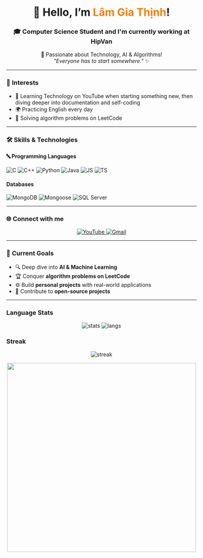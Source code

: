 <h1 align="center">👋 Hello, I’m <span style="color:#F77F00;">Lâm Gia Thịnh</span>!</h1>
<h3 align="center">🎓 Computer Science Student and I'm currently working at HipVan</h3>

<p align="center">
  🚀 Passionate about Technology, AI & Algorithms! <br>
  <i>"Everyone has to start somewhere."</i> ✨
</p>

---

### 🌟 **Interests**
- 🎥 Learning Technology on YouTube when starting something new, then diving deeper into documentation and self-coding  
- 🌍 Practicing English every day  
- 🧩 Solving algorithm problems on LeetCode  

---

### 🛠️ Skills & Technologies

#### 🔤 Programming Languages
![C](https://img.shields.io/badge/C-00599C?style=for-the-badge&logo=c&logoColor=white)
![C++](https://img.shields.io/badge/C++-004482?style=for-the-badge&logo=cplusplus&logoColor=white)
![Python](https://img.shields.io/badge/Python-3670A0?style=for-the-badge&logo=python&logoColor=ffdd54)
![Java](https://img.shields.io/badge/Java-ED8B00?style=for-the-badge&logo=java&logoColor=white)
![JS](https://img.shields.io/badge/JavaScript-F7E017?style=for-the-badge&logo=javascript&logoColor=000)
![TS](https://img.shields.io/badge/TypeScript-3178C6?style=for-the-badge&logo=typescript&logoColor=white)

#### Databases
![MongoDB](https://img.shields.io/badge/MongoDB-4EA94B?style=for-the-badge&logo=mongodb&logoColor=white)
![Mongoose](https://img.shields.io/badge/Mongoose-880000?style=for-the-badge&logo=mongoose&logoColor=white)
![SQL Server](https://img.shields.io/badge/Microsoft_SQL_Server-CC2927?style=for-the-badge&logo=microsoftsqlserver&logoColor=white)

---

### 🌐 **Connect with me**
<p align="center">
  <a href="https://www.youtube.com/@GiaThinh2005" target="_blank">
    <img src="https://img.shields.io/badge/YouTube-%23FF0000.svg?style=for-the-badge&logo=youtube&logoColor=white" alt="YouTube">
  </a>
  <a href="mailto:lamgiathinh05@gmail.com">
    <img src="https://img.shields.io/badge/Gmail-%230033FF.svg?style=for-the-badge&logo=gmail&logoColor=white" alt="Gmail">
  </a>
</p>

---

### 🚀 **Current Goals**
- 🔍 Deep dive into **AI & Machine Learning**
- 🏆 Conquer **algorithm problems on LeetCode**
- ⚙️ Build **personal projects** with real-world applications
- 📌 Contribute to **open-source projects**

---

### **Language Stats**
<p align="center">
  <img src="https://github-readme-stats.vercel.app/api?username=sjsjsmsmsj&show_icons=true&theme=tokyonight" alt="stats" />
  <img src="https://github-readme-stats.vercel.app/api/top-langs/?username=sjsjsmsmsj&layout=compact&theme=tokyonight" alt="langs" />
</p>

### **Streak**
<p align="center">
  <img src="https://streak-stats.demolab.com?user=octocat&theme=tokyonight" alt="streak" />
</p>

<p align="center">
  <img src="https://github.com/sjsjsmsmsj/Xu_Ly_Anh/blob/master/profile.png" width="500" height="500"/>
</p>
